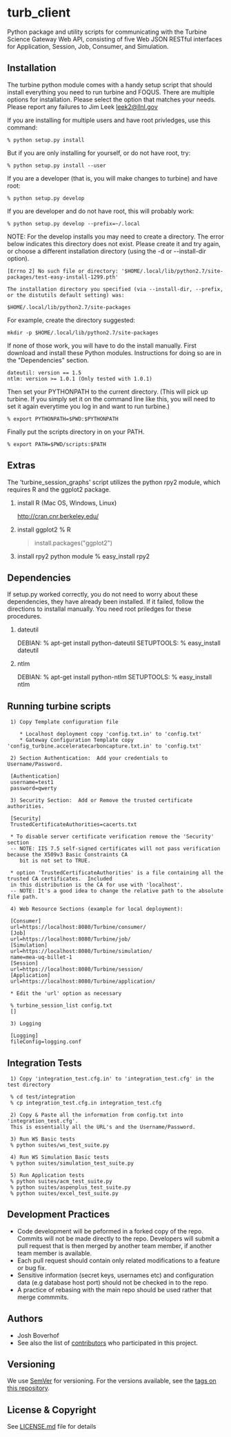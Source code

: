 # turb_client
Python package and utility scripts for communicating with the Turbine Science Gateway Web API, consisting of five Web JSON RESTful interfaces for Application, Session, Job, Consumer, and Simulation. 

## Installation

The turbine python module comes with a handy setup script that should install 
everything you need to run turbine and FOQUS.  There are multiple options 
for installation.  Please select the option that matches your needs.  Please 
report any failures to Jim Leek leek2@llnl.gov

If you are installing for multiple users and have root privledges, use this command:

    % python setup.py install

But if you are only installing for yourself, or do not have root, try:

    % python setup.py install --user

If you are a developer (that is, you will make changes to turbine) and have root:

    % python setup.py develop

If you are developer and do not have root, this will probably work:

    % python setup.py develop --prefix=~/.local


NOTE: For the develop installs you may need to create a directory.  The error below indicates this directory does not exist.  Please create it and try again, or choose a different installation directory (using the -d or --install-dir option).

    [Errno 2] No such file or directory: '$HOME/.local/lib/python2.7/site-packages/test-easy-install-1299.pth'

    The installation directory you specified (via --install-dir, --prefix, or the distutils default setting) was:

    $HOME/.local/lib/python2.7/site-packages

For example, create the directory suggested:

    mkdir -p $HOME/.local/lib/python2.7/site-packages


If none of those work, you will have to do the install manually.  First download 
and install these Python modules.  Instructions for doing so are in the "Dependencies" section.

    dateutil: version == 1.5
    ntlm: version >= 1.0.1 (Only tested with 1.0.1)

Then set your PYTHONPATH to the current directory.  (This will pick up
turbine.  If you simply set it on the command line like this, you will need to set
it again everytime you log in and want to run turbine.)

    % export PYTHONPATH=$PWD:$PYTHONPATH

Finally put the scripts directory in on your PATH.

    % export PATH=$PWD/scripts:$PATH


## Extras

The 'turbine_session_graphs' script utilizes the python rpy2 module, which requires 
R and the ggplot2 package.

1) install R (Mac OS, Windows, Linux)
    
    http://cran.cnr.berkeley.edu/

2) install ggplot2 
    % R
    > install.packages("ggplot2")

3) install rpy2 python module
    % easy_install rpy2

## Dependencies

If setup.py worked correctly, you do not need to worry about these dependencies, 
they have already been installed.  If it failed, follow the directions to 
installal manually.  You need root priledges for these procedures.

1) dateutil

    DEBIAN:
    % apt-get install python-dateutil
    SETUPTOOLS:
    % easy_install dateutil

2) ntlm

    DEBIAN:
    % apt-get install python-ntlm
    SETUPTOOLS:
    % easy_install ntlm


## Running turbine scripts

     1) Copy Template configuration file
    
        * Localhost deployment copy 'config.txt.in' to 'config.txt'
        * Gateway Configuration Template copy 'config_turbine.acceleratecarboncapture.txt.in' to 'config.txt'

     2) Section Authentication:  Add your credentials to Username/Password.

     [Authentication]
     username=test1
     password=qwerty

     3) Security Section:  Add or Remove the trusted certificate authorities.

     [Security]
     TrustedCertificateAuthorities=cacerts.txt 

     * To disable server certificate verification remove the 'Security' section
     -- NOTE: IIS 7.5 self-signed certificates will not pass verification because the X509v3 Basic Constraints CA 
        bit is not set to TRUE.

     * option 'TrustedCertificateAuthorities' is a file containing all the trusted CA certificates.  Included
     in this distribution is the CA for use with 'localhost'.
     -- NOTE: It's a good idea to change the relative path to the absolute file path.

     4) Web Resource Sections (example for local deployment):

     [Consumer]
     url=https://localhost:8080/Turbine/consumer/
     [Job]
     url=https://localhost:8080/Turbine/job/
     [Simulation]
     url=https://localhost:8080/Turbine/simulation/
     name=mea-uq-billet-1
     [Session]
     url=https://localhost:8080/Turbine/session/
     [Application]
     url=https://localhost:8080/Turbine/application/

     * Edit the 'url' option as necessary
     
     % turbine_session_list config.txt
     []
     
     3) Logging

     [Logging]
     fileConfig=logging.conf


## Integration Tests

     1) Copy 'integration_test.cfg.in' to 'integration_test.cfg' in the test directory

     % cd test/integration
     % cp integration_test.cfg.in integration_test.cfg

     2) Copy & Paste all the information from config.txt into 'integration_test.cfg'.
     This is essentially all the URL's and the Username/Password.

     3) Run WS Basic tests 
     % python suites/ws_test_suite.py

     4) Run WS Simulation Basic tests 
     % python suites/simulation_test_suite.py 

     5) Run Application tests 
     % python suites/acm_test_suite.py
     % python suites/aspenplus_test_suite.py
     % python suites/excel_test_suite.py 
     
## Development Practices

* Code development will be peformed in a forked copy of the repo. Commits will not be 
  made directly to the repo. Developers will submit a pull request that is then merged
  by another team member, if another team member is available.
* Each pull request should contain only related modifications to a feature or bug fix.  
* Sensitive information (secret keys, usernames etc) and configuration data 
  (e.g database host port) should not be checked in to the repo.
* A practice of rebasing with the main repo should be used rather that merge commmits.

## Authors

* Josh Boverhof
* See also the list of [contributors](https://github.com/CCSI-Toolset/turb_client/contributors) who participated in this project.

## Versioning

We use [SemVer](http://semver.org/) for versioning. For the versions available, 
see the [tags on this repository](https://github.com/CCSI-Toolset/turb_client/tags). 

## License & Copyright

See [LICENSE.md](LICENSE.md) file for details
